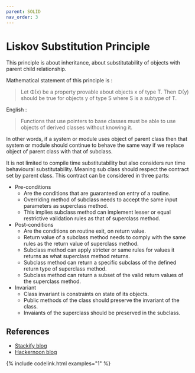 ```yaml
---
parent: SOLID
nav_order: 3
---
```


# Liskov Substitution Principle
This principle is about inheritance, about substitutability of objects with parent child relationship.

Mathematical statement of this principle is :
> Let Φ(x) be a property provable about objects x of type T. Then Φ(y) should be true for objects y of type S where S is a subtype of T.

English :
> Functions that use pointers to base classes must be able to use objects of derived classes without knowing it.

In other words, if a system or module uses object of parent class then that system or module should continue to behave the same way if we replace object of parent class with that of subclass.

It is not limited to compile time substitutability but also considers run time behavioural substitutability. 
Meaning sub class should respect the contract set by parent class. This contract can be considered in three parts:
* Pre-conditions
  * Are the conditions that are guaranteed on entry of a routine. 
  * Overriding method of subclass needs to accept the same input parameters as superclass method. 
  * This implies subclass method can implement lesser or equal restrictive validation rules as that of superclass method.
* Post-conditions
  * Are the conditions on routine exit, on return value.
  * Return value of a subclass method needs to comply with the same rules as the return value of superclass method.
  * Subclass method can apply stricter or same rules for values it returns as what superclass method returns.
  * Subclass method can return a specific subclass of the defined return type of superclass method.
  * Subclass method can return a subset of the valid return values of the superclass method.
* Invariant
  * Class invariant is constraints on state of its objects.
  * Public methods of the class should preserve the invariant of the class.
  * Invaiants of the superclass should be preserved in the subclass.  

## References
* [Stackify blog](https://stackify.com/solid-design-liskov-substitution-principle/)
* [Hackernoon blog](https://hackernoon.com/liskov-substitution-principle-a982551d584a)

{% include codelink.html examples="1" %}

